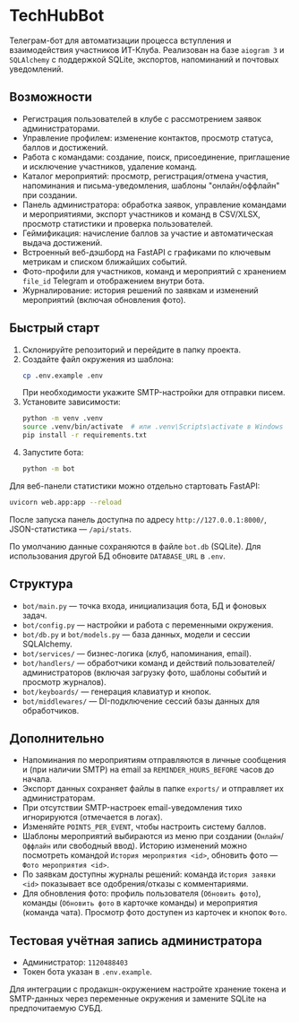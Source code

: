# TechHubBot

Телеграм-бот для автоматизации процесса вступления и взаимодействия участников ИТ-Клуба. Реализован на базе `aiogram 3` и `SQLAlchemy` с поддержкой SQLite, экспортов, напоминаний и почтовых уведомлений.

## Возможности
- Регистрация пользователей в клубе с рассмотрением заявок администраторами.
- Управление профилем: изменение контактов, просмотр статуса, баллов и достижений.
- Работа с командами: создание, поиск, присоединение, приглашение и исключение участников, удаление команд.
- Каталог мероприятий: просмотр, регистрация/отмена участия, напоминания и письма-уведомления, шаблоны "онлайн/оффлайн" при создании.
- Панель администратора: обработка заявок, управление командами и мероприятиями, экспорт участников и команд в CSV/XLSX, просмотр статистики и проверка пользователей.
- Геймификация: начисление баллов за участие и автоматическая выдача достижений.
- Встроенный веб-дэшборд на FastAPI с графиками по ключевым метрикам и списком ближайших событий.
- Фото-профили для участников, команд и мероприятий с хранением `file_id` Telegram и отображением внутри бота.
- Журналирование: история решений по заявкам и изменений мероприятий (включая обновления фото).

## Быстрый старт
1. Склонируйте репозиторий и перейдите в папку проекта.
2. Создайте файл окружения из шаблона:
   ```bash
   cp .env.example .env
   ```
   При необходимости укажите SMTP-настройки для отправки писем.
3. Установите зависимости:
   ```bash
   python -m venv .venv
   source .venv/bin/activate  # или .venv\Scripts\activate в Windows
   pip install -r requirements.txt
   ```
4. Запустите бота:
   ```bash
   python -m bot
   ```

Для веб-панели статистики можно отдельно стартовать FastAPI:

```bash
uvicorn web.app:app --reload
```

После запуска панель доступна по адресу `http://127.0.0.1:8000/`, JSON-статистика — `/api/stats`.

По умолчанию данные сохраняются в файле `bot.db` (SQLite). Для использования другой БД обновите `DATABASE_URL` в `.env`.

## Структура
- `bot/main.py` — точка входа, инициализация бота, БД и фоновых задач.
- `bot/config.py` — настройки и работа с переменными окружения.
- `bot/db.py` и `bot/models.py` — база данных, модели и сессии SQLAlchemy.
- `bot/services/` — бизнес-логика (клуб, напоминания, email).
- `bot/handlers/` — обработчики команд и действий пользователей/администраторов (включая загрузку фото, шаблоны событий и просмотр журналов).
- `bot/keyboards/` — генерация клавиатур и кнопок.
- `bot/middlewares/` — DI-подключение сессий базы данных для обработчиков.

## Дополнительно
- Напоминания по мероприятиям отправляются в личные сообщения и (при наличии SMTP) на email за `REMINDER_HOURS_BEFORE` часов до начала.
- Экспорт данных сохраняет файлы в папке `exports/` и отправляет их администраторам.
- При отсутствии SMTP-настроек email-уведомления тихо игнорируются (отмечается в логах).
- Изменяйте `POINTS_PER_EVENT`, чтобы настроить систему баллов.
- Шаблоны мероприятий выбираются из меню при создании (`Онлайн`/`Оффлайн` или свободный ввод). Историю изменений можно посмотреть командой `История мероприятия <id>`, обновить фото — `Фото мероприятия <id>`.
- По заявкам доступны журналы решений: команда `История заявки <id>` показывает все одобрения/отказы с комментариями.
- Для обновления фото: профиль пользователя (`Обновить фото`), команды (`Обновить фото` в карточке команды) и мероприятия (команда чата). Просмотр фото доступен из карточек и кнопок `Фото`.

## Тестовая учётная запись администратора
- Администратор: `1120488403`
- Токен бота указан в `.env.example`.

Для интеграции с продакшн-окружением настройте хранение токена и SMTP-данных через переменные окружения и замените SQLite на предпочитаемую СУБД.
